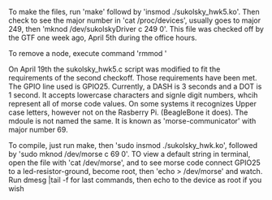 To make the files, run 'make' followd by 'insmod ./sukolsky_hwk5.ko'. Then check to see the major number in 'cat /proc/devices', usually goes to major 249, then 'mknod /dev/sukolskyDriver c 249 0'. This file was checked off by the GTF one week ago, April 5th during the office hours.

To remove a node, execute command 'rmmod <module>'


On April 19th the sukolsky_hwk5.c script was modified to fit the requirements of the second checkoff. Those requirements have been met. The GPIO line used is GPIO25. Currently, a DASH is 3 seconds and a DOT is 1 second. It accepts lowercase characters and signle digit numbers, whcih represent all of morse code values. On some systems it recognizes Upper case letters, however not on the Rasberry Pi. (BeagleBone it does). The mdoule is not named the same. It is known as 'morse-communicator' with major number 69.


To compile, just run make, then 'sudo insmod ./sukolsky_hwk.ko', followed by 'sudo mknod /dev/morse c 69 0'. TO view a default string in terminal, open the file with 'cat /dev/morse', and to see morse code connect GPIO25 to a led-resistor-ground, become root, then 'echo <char> > /dev/morse' and watch. Run dmesg |tail -f for last commands, then echo to the device as root if you wish
